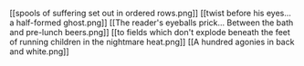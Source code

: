 [[spools of suffering set out in ordered rows.png]]
[[twist before his eyes... a half-formed ghost.png]]
[[The reader's eyeballs prick... Between the bath and pre-lunch beers.png]]
[[to fields which don't explode beneath the feet of running children in the nightmare heat.png]]
[[A hundred agonies in back and white.png]]